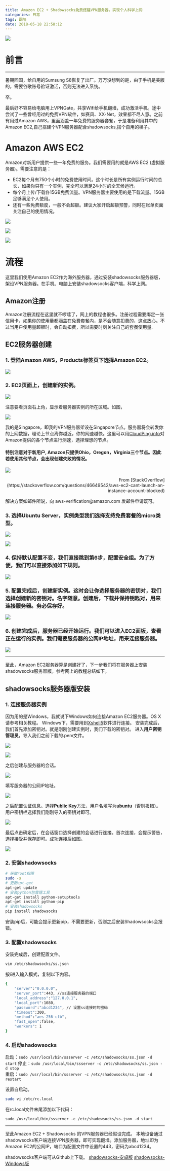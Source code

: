```yaml
---
title: Amazon EC2 + Shadowsocks免费搭建VPN服务器，实现个人科学上网
categories: 日常
tags: 翻墙
date: 2018-05-18 22:58:12
---
```




<!-- https://raw.githubusercontent.com/zhulinn/zhulinn.github.io/hexo/source/uploads/post_pics/XXX.png -->

![](../../uploads/post_pics/AWS/header.jpg)

# 前言
<hr>
暑期回国，给自用的Sumsung S8恢复了出厂。万万没想到的是，由于手机是美版的，需要谷歌账号验证激活，否则无法进入系统。

卒。

最后好不容易给电脑用上VPNGate，共享Wifi给手机翻墙，成功激活手机。途中尝试了一些曾经用过的免费VPN软件，如赛风、XX-Net，效果都不尽人意。之前有用过Amazon AWS，里面涵盖一年免费的服务器套餐，于是准备利用其中的Amazon EC2,自己搭建个VPN服务器配合shadowsocks,搭个自用的梯子。

<!-- more -->

# Amazon AWS EC2
Amazon对新用户提供一些一年免费的服务。我们需要用的就是AWS EC2
(虚拟服务器)。需要注意的是：
* EC2每个月有750个小时的免费使用时间。这个时长是所有实例运行时间的总长，如果你只有一个实例，完全可以满足24小时的全天候运行。
* 每个月上传/下载各15GB免费流量。VPN服务器主要使用的是下载流量。15GB足够满足个人使用。
* 还有一些免费额度，一般不会超额。建议大家开启超额预警，同时在账单页面关注自己的使用情况。

![](../../uploads/post_pics/AWS/billing.png)

![](../../uploads/post_pics/AWS/usage.png)

![](../../uploads/post_pics/AWS/alert.png)


# 流程
这里我们使用Amazon EC2作为海外服务器，通过安装shadowsocks服务器版，架设VPN服务器。在手机、电脑上安装shadowsocks客户端，科学上网。

## Amazon注册
Amazon注册流程在这里就不啰嗦了，网上的教程也很多。注册过程需要绑定一张信用卡，如果你的使用量都涵盖在免费套餐内，是不会随意扣费的，这点放心。不过当用户使用量超额时，会自动扣费，所以需要时刻关注自己的套餐使用量.

## EC2服务器创建
### 1. 登陆Amazon AWS，Products标签页下选择Amazon EC2。

![](../../uploads/post_pics/AWS/EC2.png)


### 2. EC2页面上，创建新的实例。

![](../../uploads/post_pics/AWS/create.png)

注意要看页面右上角，显示着服务器实例的所在区域。如图，

![](../../uploads/post_pics/AWS/region.png)

我的是Singapore，即我的VPN服务器架设在Singapore节点。服务器将会转发你的上网数据，理论上节点离你越近，你的网速越快。这里可以用[CloudPing.info](http://www.cloudping.info/)对Amazon提供的各个节点进行测速，选择理想的节点。

#### **特别注意**对于新用户, Amazon只提供**Ohio，Oregon，Virginia**三个节点。因此若使用其他节点，会出现创建失败的情况。

![](../../uploads/post_pics/AWS/email.png)
<p align="right">From [StackOverflow](https://stackoverflow.com/questions/46649542/aws-ec2-cant-launch-an-instance-account-blocked)</p>
解决方案如邮件所说，向 aws-verification@amazon.com 发邮件申请既可。

### 3. 选择Ubuntu Server，实例类型我们选择支持免费套餐的micro类型。

![](../../uploads/post_pics/AWS/ubuntu.png)

![](../../uploads/post_pics/AWS/micro.png)

### 4. 保持默认配置不变，我们直接跳到第6步，配置安全组。为了方便，我们可以直接添加如下规则。

![](../../uploads/post_pics/AWS/security.png)

### 5. 配置完成后，创建新实例。这时会让你选择服务器的密钥对，我们选择创建新的密钥对。名字随意。创建后，下载并**保持**钥匙对，用来连接服务器。**务必保存好**。

![](../../uploads/post_pics/AWS/key.png)


### 6. 创建完成后，服务器已经开始运行。我们可以进入EC2面板，查看正在运行的实例。我们需要服务器的公网IP地址，用来连接服务器。

![](../../uploads/post_pics/AWS/dashboard.png)
<hr>
至此，Amazon EC2服务器算是创建好了，下一步我们将在服务器上安装shadowsocks服务器版。参考网上的教程总结如下。

## shadowsocks服务器版安装
### 1. 连接服务器实例
因为用的是Windows，我就说下Windows如何连接Amazon EC2服务器。OS X请参考相关教程。
Windows下，需要用到[Xshell5](http://sw.bos.baidu.com/sw-search-sp/software/a69a658e568d8/Xshell_5.0.1333.exe)软件进行连接。
安装完成后，我们首先添加密钥对。就是刚刚创建实例时，我们下载的密钥对。
进入**用户密钥管理员**，导入我们之前下载的.pem文件。

![](../../uploads/post_pics/AWS/keymgr.png)

![](../../uploads/post_pics/AWS/import.png)

之后创建与服务器的会话。

![](../../uploads/post_pics/AWS/newsession.png)

填写服务器的公网IP地址。

![](../../uploads/post_pics/AWS/hostip.png)

之后配置认证信息。选择**Public Key**方法，用户名填写为**ubuntu**（否则报错）。用户密钥栏选择我们刚刚导入的密钥对即可。

![](../../uploads/post_pics/AWS/authentication.png)

最后点击确定后，在会话窗口选择创建的会话进行连接。首次连接，会提示警告，选择接受并保存即可。成功连接后如图。

![](../../uploads/post_pics/AWS/connect.png)

### 2. 安装shadowsocks

``` bash
# 获取root权限
sudo -s
# 更新apt-get
apt-get update
# 安装python包管理工具
apt-get install python-setuptools
apt-get install python-pip
# 安装shadowsocks
pip install shadowsocks
```

安装pip后，可能会提示更新pip，不需要更新，否则之后安装Shadowsocks会报错。

### 3. 配置shadowsocks
安装完成后，创建配置文件。
``` bash
vim /etc/shadowsocks/ss.json  
```

按i进入输入模式，复制以下内容。
``` bash
{
    "server":"0.0.0.0",
    "server_port":443, //ss连接服务器的端口
    "local_address":"127.0.0.1",
    "local_port":1080,
    "password":"abcd1234", // 设置ss连接时的密码
    "timeout":300,
    "method":"aes-256-cfb",
    "fast_open":false,
    "workers": 1
}
```

### 4. 启动shadowsocks
启动：`sudo /usr/local/bin/ssserver -c /etc/shadowsocks/ss.json -d start`
停止：`sudo /usr/local/bin/ssserver -c /etc/shadowsocks/ss.json -d stop`  
重启：`sudo /usr/local/bin/ssserver -c /etc/shadowsocks/ss.json -d restart`

设置自启动。
``` bash
sudo vi /etc/rc.local
```
在rc.local文件末尾添加以下代码：

`sudo /usr/local/bin/ssserver -c /etc/shadowsocks/ss.json -d start`

<hr>
至此Amazon EC2 + Shadowsocks 的VPN服务器已经假设完成。
本地设备通过shadowsocks客户端连接VPN服务器，即可实现翻墙。添加服务器，地址即为Amazon EC2的公网IP，端口为配置文件中设置的443，密码为abcd1234。

shadowsocks客户端可从Github上下载。
[shadowsocks-安卓版](https://github.com/shadowsocks/shadowsocks-android/releases)
[shadowsocks-Windows版](https://github.com/shadowsocks/shadowsocks-windows/releases)